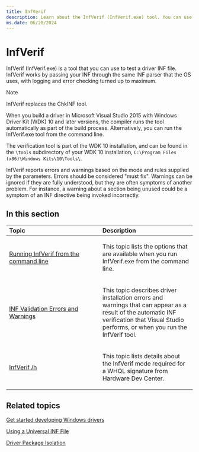 ```yaml
---
title: InfVerif
description: Learn about the InfVerif (InfVerif.exe) tool. You can use this tool to test a driver INF file or find out if the INF file is universal.
ms.date: 06/20/2024
---
```


# InfVerif


InfVerif (InfVerif.exe) is a tool that you can use to test a driver INF file. InfVerif works by passing your INF through the same INF parser that the OS uses, with logging and error checking turned up to maximum.

> [!NOTE]
> InfVerif replaces the ChkINF tool.

When you build a driver in Microsoft Visual Studio 2015 with Windows Driver Kit (WDK) 10 and later versions, the compiler runs the tool automatically as part of the build process. Alternatively, you can run the InfVerif.exe tool from the command line.

The verification tool is part of the WDK 10 installation, and can be found in the `\tools` subdirectory of your WDK 10 installation, `C:\Program Files (x86)\Windows Kits\10\Tools\`.

InfVerif reports errors and warnings based on the mode and rules supplied by the parameters. Errors should be considered "must fix". Warnings can be ignored if they are fully understood, but they are often symptoms of another problem. For instance, a warning about a section being unused could be a symptom of an INF directive being invoked incorrectly.

## <span id="in_this_section"></span>In this section

<table>
<colgroup>
<col width="50%" />
<col width="50%" />
</colgroup>
<thead>
<tr class="header">
<th align="left">Topic</th>
<th align="left">Description</th>
</tr>
</thead>
<tbody>
<tr class="odd">
<td align="left"><p><a href="running-infverif-from-the-command-line.md" data-raw-source="[Running InfVerif from the command line](running-infverif-from-the-command-line.md)">Running InfVerif from the command line</a></p></td>
<td align="left"><p>This topic lists the options that are available when you run InfVerif.exe from the command line.</p></td>
</tr>
<tr class="even">
<td align="left"><p><a href="inf-validation-errors-and-warnings.md" data-raw-source="[INF Validation Errors and Warnings](inf-validation-errors-and-warnings.md)">INF Validation Errors and Warnings</a></p></td>
<td align="left"><p>This topic describes driver installation errors and warnings that can appear as a result of the automatic INF verification that Visual Studio performs, or when you run the InfVerif tool.</p></td>
<tr class="odd">
<td align="left"><p><a href="infverif_h.md" data-raw-source="[InfVerif /h](infverif_h.md)">InfVerif /h</a></p></td>
<td align="left"><p>This topic lists details about the InfVerif mode required for a WHQL signature from Hardware Dev Center.</p></td>
</tr>
</tr>
</tbody>
</table>

 

## <span id="related_topics"></span>Related topics


[Get started developing Windows drivers](../develop/get-started-developing-windows-drivers.md)

[Using a Universal INF File](../install/using-a-universal-inf-file.md)

[Driver Package Isolation](../develop/driver-isolation.md) 

